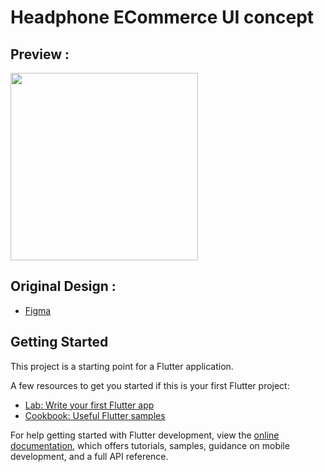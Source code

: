 # Headphone ECommerce UI concept

## Preview :
<img src="https://user-images.githubusercontent.com/34890717/235152978-6ca53960-f9a0-4c16-bab4-6e09009f55b3.png" width=300px>


## Original Design :
- [Figma](https://www.figma.com/file/KOaBmnKQU9TGbz06vXPdUz/App-design-(Community))



## Getting Started

This project is a starting point for a Flutter application.

A few resources to get you started if this is your first Flutter project:

- [Lab: Write your first Flutter app](https://docs.flutter.dev/get-started/codelab)
- [Cookbook: Useful Flutter samples](https://docs.flutter.dev/cookbook)

For help getting started with Flutter development, view the
[online documentation](https://docs.flutter.dev/), which offers tutorials,
samples, guidance on mobile development, and a full API reference.
